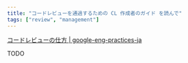 ```yaml
---
title: "コードレビューを通過するための CL 作成者のガイド を読んで"
tags: ["review", "management"]
---
```


[コードレビューの仕方 | google-eng-practices-ja](https://fujiharuka.github.io/google-eng-practices-ja/ja/review/reviewer/)

TODO